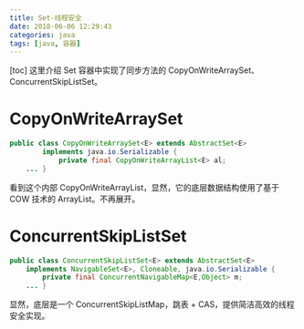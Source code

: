 ```yaml
---
title: Set-线程安全
date: 2018-06-06 12:29:43
categories: java
tags: [java, 容器]
---
```

[toc]
这里介绍 Set 容器中实现了同步方法的 CopyOnWriteArraySet、ConcurrentSkipListSet。
# CopyOnWriteArraySet
```java
public class CopyOnWriteArraySet<E> extends AbstractSet<E>
        implements java.io.Serializable {
            private final CopyOnWriteArrayList<E> al;
    ... }
```
看到这个内部 CopyOnWriteArrayList，显然，它的底层数据结构使用了基于 COW 技术的 ArrayList。不再展开。

# ConcurrentSkipListSet
```java
public class ConcurrentSkipListSet<E> extends AbstractSet<E>
    implements NavigableSet<E>, Cloneable, java.io.Serializable {
        private final ConcurrentNavigableMap<E,Object> m;
    ... }
```
显然，底层是一个 ConcurrentSkipListMap，跳表 + CAS，提供简洁高效的线程安全实现。